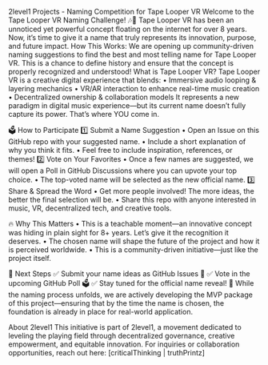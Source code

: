 2level1 Projects - Naming Competition for Tape Looper VR
Welcome to the Tape Looper VR Naming Challenge! 🎶🚀
Tape Looper VR has been an unnoticed yet powerful concept floating on the internet for over 8 years. Now, it’s time to give it a name that truly represents its innovation, purpose, and future impact.
How This Works:
We are opening up community-driven naming suggestions to find the best and most telling name for Tape Looper VR. This is a chance to define history and ensure that the concept is properly recognized and understood!
What is Tape Looper VR?
Tape Looper VR is a creative digital experience that blends:
	•	Immersive audio looping & layering mechanics
	•	VR/AR interaction to enhance real-time music creation
	•	Decentralized ownership & collaboration models
It represents a new paradigm in digital music experience—but its current name doesn’t fully capture its power. That’s where YOU come in.

🗳️ How to Participate
1️⃣ Submit a Name Suggestion
	•	Open an Issue on this GitHub repo with your suggested name.
	•	Include a short explanation of why you think it fits.
	•	Feel free to include inspiration, references, or themes!
2️⃣ Vote on Your Favorites
	•	Once a few names are suggested, we will open a Poll in GitHub Discussions where you can upvote your top choice.
	•	The top-voted name will be selected as the new official name.
3️⃣ Share & Spread the Word
	•	Get more people involved! The more ideas, the better the final selection will be.
	•	Share this repo with anyone interested in music, VR, decentralized tech, and creative tools.

🔥 Why This Matters
	•	This is a teachable moment—an innovative concept was hiding in plain sight for 8+ years. Let’s give it the recognition it deserves.
	•	The chosen name will shape the future of the project and how it is perceived worldwide.
	•	This is a community-driven initiative—just like the project itself.

🔗 Next Steps
✅ Submit your name ideas as GitHub Issues 📝 ✅ Vote in the upcoming GitHub Poll 🗳️ ✅ Stay tuned for the official name reveal! 🚀
While the naming process unfolds, we are actively developing the MVP package of this project—ensuring that by the time the name is chosen, the foundation is already in place for real-world application.

About 2level1
This initiative is part of 2level1, a movement dedicated to leveling the playing field through decentralized governance, creative empowerment, and equitable innovation.
For inquiries or collaboration opportunities, reach out here: [criticalThinking | truthPrintz]
